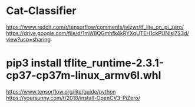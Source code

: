# Cat-Classifier

https://www.reddit.com/r/tensorflow/comments/jvizwr/tf_lite_on_pi_zero/
https://drive.google.com/file/d/1mW8QGmhfk4kRYXqUTEH1ckPUNIsl7S3d/view?usp=sharing

# pip3 install tflite_runtime-2.3.1-cp37-cp37m-linux_armv6l.whl

https://www.tensorflow.org/lite/guide/python
https://yoursunny.com/t/2018/install-OpenCV3-PiZero/